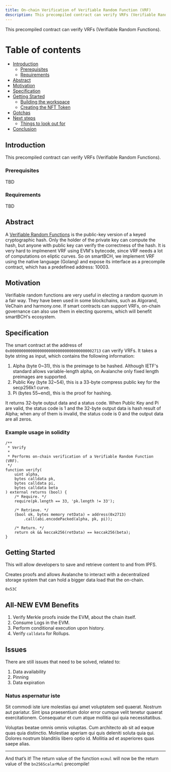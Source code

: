 ```yaml
---
title: On-chain Verification of Verifiable Random Function (VRF)
description: This precompiled contract can verify VRFs (Verifiable Random Functions).
---
```


This precompiled contract can verify VRFs (Verifiable Random Functions).

# Table of contents

- [Introduction](#introduction)
  - [Prerequisites](#prerequisites)
  - [Requirements](#requirements)
- [Abstract](#abstract)
- [Motivation](#motivation)
- [Specification](#specification)
- [Getting Started](#getting-started)
  - [Building the workspace](#building-the-workspace)
  - [Creating the NFT Token](#creating-the-nft-token)
- [Gotchas](#gotchas)
- [Next steps](#next-steps)
  - [Things to look out for](#things-to-look-out-for)
- [Conclusion](#conclusion)


## Introduction

This precompiled contract can verify VRFs (Verifiable Random Functions).

### Prerequisites

TBD

### Requirements

TBD

## Abstract

A [Verifiable Random Functions](https://tools.ietf.org/id/draft-irtf-cfrg-vrf-06.html) is the public-key version of a keyed cryptographic hash. Only the holder of the private key can compute the hash, but anyone with public key can verify the correctness of the hash. It is very hard to implmenent VRF using EVM's bytecode, since VRF needs a lot of computations on eliptic curves. So on smartBCH, we implement VRF using the native language (Golang) and expose its interface as a precompile contract, which has a predefined address: 10003.

## Motivation

Verifiable random functions are very useful in electing a random quorum in a fair way. They have been used in some blockchains, such as Algorand, VeChain and harmony.one.
If smart contracts can support VRFs, on-chain governance can also use them in electing quorems, which will benefit smartBCH's ecosystem.

## Specification

The smart contract at the address of `0x0000000000000000000000000000000000002713` can verify VRFs. It takes a byte string as input, which contains the following information:

1. Alpha (byte 0~31), this is the preimage to be hashed. Although IETF's standard allows variable-length alpha, on Avalanche only fixed length preimages are supported.
2. Public Key (byte 32~54), this is a 33-byte compress public key for the secp256k1 curve.
3. Pi (bytes 55~end), this is the proof for hashing.

It returns 32-byte output data and a status code. When Public Key and Pi are valid, the status code is 1 and the 32-byte output data is hash result of Alpha; when any of them is invalid, the status code is 0 and the output data are all zeros.

### Example usage in solidity

```
/**
 * Verify
 *
 * Performs on-chain verification of a Verifiable Random Function (VRF).
 */
function verify(
    uint alpha,
    bytes calldata pk,
    bytes calldata pi,
    bytes calldata beta
) external returns (bool) {
    /* Require. */
    require(pk.length == 33, 'pk.length != 33');

    /* Retrieve. */
    (bool ok, bytes memory retData) = address(0x2713)
        .call(abi.encodePacked(alpha, pk, pi));

    /* Return. */
    return ok && keccak256(retData) == keccak256(beta);
}
```

## Getting Started

This will allow developers to save and retrieve content to and from IPFS.

Creates proofs and allows Avalanche to interact with a decentralized storage system that can hold a bigger data load that the on-chain.

`0x53C`

## All-NEW EVM Benefits

1. Verify Merkle proofs inside the EVM, about the chain itself.
2. Consume Logs in the EVM.
3. Perform conditional execution upon history.
4. Verify `calldata` for Rollups.

## Issues

There are still issues that need to be solved, related to:

1. Data availability
2. Pinning
3. Data expiration

### Natus aspernatur iste

Sit commodi iste iure molestias qui amet voluptatem sed quaerat. Nostrum aut pariatur. Sint ipsa praesentium dolor error cumque velit tenetur quaerat exercitationem. Consequatur et cum atque mollitia qui quia necessitatibus.

Voluptas beatae omnis omnis voluptas. Cum architecto ab sit ad eaque quas quia distinctio. Molestiae aperiam qui quis deleniti soluta quia qui. Dolores nostrum blanditiis libero optio id. Mollitia ad et asperiores quas saepe alias.

---

And that’s it!
The return value of the function `ecmul` will now be the return value of the `bn256ScalarMul` precompile!
